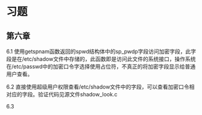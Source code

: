 # 习题

## 第六章

6.1 使用getspnam函数返回的spwd结构体中的sp_pwdp字段访问加密字段，此字段是在/etc/shadow文件中存储的，此函数即是访问此文件的系统接口，操作系统在/etc/passwd中的加密口令字选择使用占位符，不真正的将加密字段显示给普通用户查看。

6.2 直接使用超级用户权限查看/etc/shadow文件中的字段，可以查看加密口令相对应的字段。验证代码见源文件shadow_look.c

6.3 